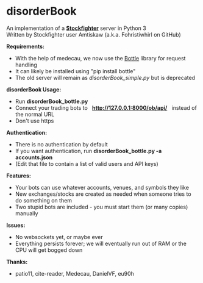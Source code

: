 # disorderBook
An implementation of a **[Stockfighter](http://stockfighter.io)** server in Python 3<br>
Written by Stockfighter user Amtiskaw (a.k.a. Fohristiwhirl on GitHub)

**Requirements:**

* With the help of medecau, we now use the [Bottle](http://bottlepy.org/) library for request handling
* It can likely be installed using "pip install bottle"
* The old server will remain as *disorderBook_simple.py* but is deprecated

**disorderBook Usage:**

* Run **disorderBook_bottle.py**
* Connect your trading bots to &nbsp; **http://127.0.0.1:8000/ob/api/** &nbsp; instead of the normal URL
* Don't use https

**Authentication:**

* There is no authentication by default
* If you want authentication, run  **disorderBook_bottle.py -a accounts.json**
* (Edit that file to contain a list of valid users and API keys)

**Features:**

* Your bots can use whatever accounts, venues, and symbols they like
* New exchanges/stocks are created as needed when someone tries to do something on them
* Two stupid bots are included - you must start them (or many copies) manually

**Issues:**

* No websockets yet, or maybe ever
* Everything persists forever; we will eventually run out of RAM or the CPU will get bogged down

**Thanks:**

* patio11, cite-reader, Medecau, DanielVF, eu90h
